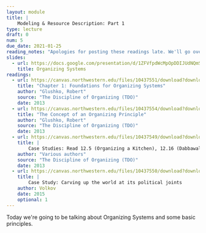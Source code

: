 ```yaml
---
layout: module
title: |
    Modeling & Resource Description: Part 1
type: lecture
draft: 0
num: 5
due_date: 2021-01-25
reading_notes: "Apologies for posting these readings late. We'll go over them in class."
slides: 
  - url: https://docs.google.com/presentation/d/1ZFVfpdWcMpOpDDIJUdNQmSLvofkNkNgFxeU4MZV-LUQ/edit?usp=sharing
    title: Organizing Systems
readings:
  - url: https://canvas.northwestern.edu/files/10437551/download?download_frd=1
    title: "Chapter 1: Foundations for Organizing Systems"
    author: "Glushko, Robert"
    source: "The Discipline of Organizing (TDO)"
    date: 2013
  - url: https://canvas.northwestern.edu/files/10437554/download?download_frd=1
    title: "The Concept of an Organizing Principle"
    author: "Glushko, Robert"
    source: "The Discipline of Organizing (TDO)"
    date: 2013
  - url: https://canvas.northwestern.edu/files/10437549/download?download_frd=1
    title: |
        Case Studies: Read 12.5 (Organizing a Kitchen), 12.16 (Dabbawalas), and 12.8 (Weekly Newspaper)
    author: "Various authors"
    source: "The Discipline of Organizing (TDO)"
    date: 2013
  - url: https://canvas.northwestern.edu/files/10437550/download?download_frd=1
    title: |
        Case Study: Carving up the world at its political joints
    author: Volkov
    date: 2015
    optional: 1
---
```


Today we're going to be talking about Organizing Systems and some basic principles.